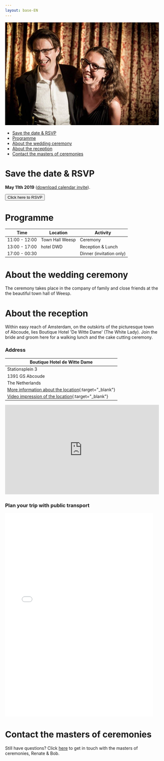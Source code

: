 ```yaml
---
layout: base-EN
---
```


![Tosja and Richard](/images/tr.jpg "Tosja and Richard")

- [Save the date & RSVP](#save-the-date--rsvp)
- [Programme](#programme)
- [About the wedding ceremony](#about-the-ceremony)
- [About the reception](#about-the-reception)
- [Contact the masters of ceremonies](#contact-the-masters-of-ceremonies)

# Save the date & RSVP

**May 11th 2019** ([download calendar invite](/Tosja_and_Richards_Wedding.ics)).

<button onclick="showMailingPopUp(); return false;">Click here to RSVP</button>

# Programme

| Time          | Location        | Activity |
| ------------- | --------------- | -------- |
| 11:00 - 12:00 | Town Hall Weesp | Ceremony |
| 13:00 - 17:00 | hotel DWD       | Reception & Lunch    |
| 17:00 - 00:30 |                 | Dinner (invitation only)  |

# About the wedding ceremony

The ceremony takes place in the company of family and close friends at the the beautiful town hall of Weesp.

# About the reception

Within easy reach of Amsterdam, on the outskirts of the picturesque town of Abcoude, lies Boutique Hotel 'De Witte Dame' (The White Lady). Join the bride and groom here for a walking lunch and the cake cutting ceremony. 

### Address

| Boutique Hotel de Witte Dame |
| --------------- |
| Stationsplein 3 |
| 1391 GS Abcoude |
| The Netherlands |
| [More information about the location](https://www.hoteldwd.nl/en/){:target="_blank"} |
| [Video impression of the location](https://www.youtube.com/watch?v=VY-d1Dv2fbo){:target="_blank"} |

<iframe src="https://www.google.com/maps/embed?pb=!1m14!1m8!1m3!1d19530.71773399236!2d4.966225277253436!3d52.27353425844868!3m2!1i1024!2i768!4f13.1!3m3!1m2!1s0x0%3A0xcf7673dbed8398e3!2sBoutique+Hotel+De+Witte+Dame!5e0!3m2!1sen!2snl!4v1541432986283" width="100%" height="292" frameborder="0" style="border:0" allowfullscreen></iframe>

### Plan your trip with public transport

<iframe height="662" width="96%" frameborder="0" id="reisplanner-widget" src="//www.ns.nl/nswidget/reisplanner?code=dDpUb3NqYSAmIFJpY2hhcmQncyBXZWRkaW5nLHRzOjEsYnRhcDoxLGFzOlN0YXRpb25zcGxlaW4s YXc6QWJjb3VkZSxibjpCb3V0aXF1ZSBIb3RlbCBkZSBXaXR0ZSBEYW1lLGJhOjEsc2g6MyxzYWs6 I2ZmZmZmZixzYXRrOiNmZmM3MzMsc2I6NDIwLHNsazojMDAxNzY2LHNyOjEsc3JrOiNlNWU1ZTUs c3g6MTMsc3hrOiMzODM4Mzgsc3Q6MTUsc3RrOiMwMDE3NjYsejpTVlZMTW5WeU1saG9TVFZRUmtw aFRVRT0NCiw= "></iframe>

# Contact the masters of ceremonies

Still have questions? Click [here](mailto:wedding@tosja-richard.com) to get in touch with the masters of ceremonies, Renate & Bob.
